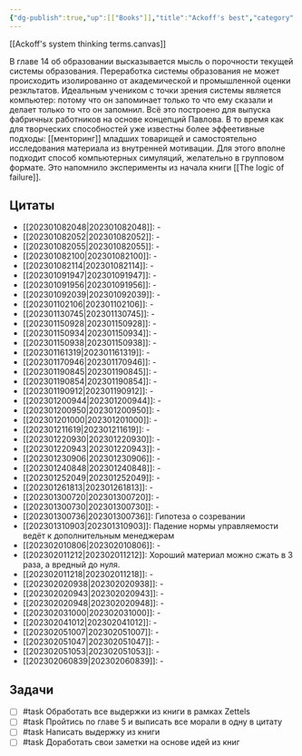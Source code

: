 ```yaml
---
{"dg-publish":true,"up":[["Books"]],"title":"Ackoff's best","category":"book","status":"Reviewing","tags":["books"],"rating":5,"date":"2022-12-12T10:46:53+04:00","modified_at":"2023-02-07T10:17:21+04:00","permalink":"/books/ackoff-s-best/","dgPassFrontmatter":true}
---
```





[[Ackoff's system thinking terms.canvas]]

В главе 14 об образовании высказывается мысль о порочности текущей системы образования. Переработка системы образования не может происходить изолированно от академической и промышленной оценки резкльтатов. Идеальным учеником с точки зрения системы является компьютер: потому что он запоминает только то что ему сказали и делает только то что он запомнил. Всё это построено для выпуска фабричных работников на основе концепций Павлова. В то время как для творческих способностей уже известны более эффеетивные подходы: [[менторинг]] младших товарищей и самостоятельно исследования материала из внутренней мотивации. Для этого вполне подходит способ компьютерных симуляций, желательно в групповом формате. Это напомнило эксперименты из начала книги [[The logic of failure]]. 

## Цитаты

- [[202301082048|202301082048]]: \-
- [[202301082052|202301082052]]: \-
- [[202301082055|202301082055]]: \-
- [[202301082100|202301082100]]: \-
- [[202301082114|202301082114]]: \-
- [[202301091947|202301091947]]: \-
- [[202301091956|202301091956]]: \-
- [[202301092039|202301092039]]: \-
- [[202301102106|202301102106]]: \-
- [[202301130745|202301130745]]: \-
- [[202301150928|202301150928]]: \-
- [[202301150934|202301150934]]: \-
- [[202301150938|202301150938]]: \-
- [[202301161319|202301161319]]: \-
- [[202301170946|202301170946]]: \-
- [[202301190845|202301190845]]: \-
- [[202301190854|202301190854]]: \-
- [[202301190912|202301190912]]: \-
- [[202301200944|202301200944]]: \-
- [[202301200950|202301200950]]: \-
- [[202301201000|202301201000]]: \-
- [[202301211619|202301211619]]: \-
- [[202301220930|202301220930]]: \-
- [[202301220943|202301220943]]: \-
- [[202301230906|202301230906]]: \-
- [[202301240848|202301240848]]: \-
- [[202301252049|202301252049]]: \-
- [[202301261813|202301261813]]: \-
- [[202301300720|202301300720]]: \-
- [[202301300730|202301300730]]: \-
- [[202301300736|202301300736]]: Гипотеза о созревании
- [[202301310903|202301310903]]: Падение нормы управляемости ведёт к дополнительным менеджерам
- [[202302010806|202302010806]]: \-
- [[202302011212|202302011212]]: Хороший материал можно сжать в 3 раза, а вредный до нуля.
- [[202302011218|202302011218]]: \-
- [[202302020938|202302020938]]: \-
- [[202302020943|202302020943]]: \-
- [[202302020948|202302020948]]: \-
- [[202302031000|202302031000]]: \-
- [[202302041012|202302041012]]: \-
- [[202302051007|202302051007]]: \-
- [[202302051047|202302051047]]: \-
- [[202302051053|202302051053]]: \-
- [[202302060839|202302060839]]: \-


## Задачи

- [ ] #task Обработать все выдержки из книги в рамках Zettels
- [ ] #task Пройтись по главе 5 и выписать все морали в одну в цитату
- [ ] #task Написать выдержку из книги
- [ ] #task Доработать свои заметки на основе идей из книг
